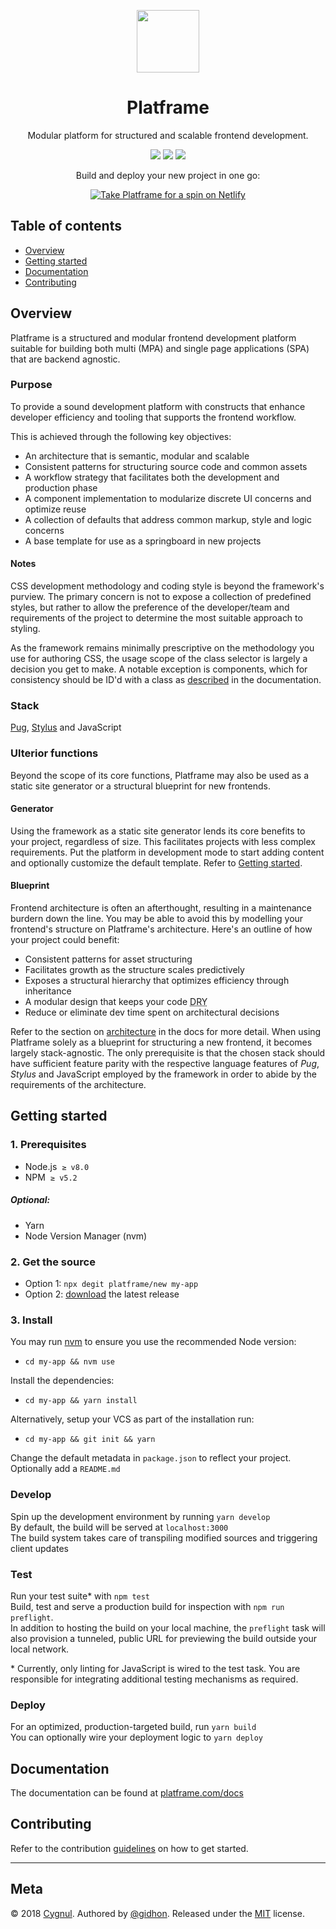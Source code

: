 <p align="center" xmlns="http://www.w3.org/1999/html">
    <a href="https://platframe.com">
        <img src="https://platframe.com/assets/images/external/_linked/platframe.svg" width=100 height=100>
    </a>
</p>

<h1 align="center">Platframe</h1>

<p align="center">
    Modular platform for structured and scalable frontend development.
</p>

<p align="center">
    <a href="https://travis-ci.org/platframe/platframe"><img src="https://travis-ci.org/platframe/platframe.svg?branch=master"></a>
    <a href="https://www.codacy.com/app/platframe/platframe?utm_source=github.com&amp;utm_medium=referral&amp;utm_content=platframe/platframe&amp;utm_campaign=Badge_Grade"><img src="https://api.codacy.com/project/badge/Grade/e2faa208e2b94932b4612df9cf306bd5"/></a>
    <a href="https://david-dm.org/platframe/platframe?type=dev"><img src="https://david-dm.org/platframe/platframe/dev-status.svg"></a>
    <!-- <a href="http://t.me/platframe"><img src="https://img.shields.io/badge/telegram-chat-30A7DE.svg"></a> -->
</p>

<p align="center">
    Build and deploy your new project in one go:
</p>

<p align="center">
    <a href="https://app.netlify.com/start/deploy?repository=https://github.com/platframe/platframe">
        <img src="https://www.netlify.com/img/deploy/button.svg" alt="Take Platframe for a spin on Netlify">
    </a>
</p>

## Table of contents
- [Overview](#overview)
- [Getting started](#getting-started)
- [Documentation](#documentation)
- [Contributing](#contributing)

## Overview
Platframe is a structured and modular frontend development platform suitable for building both multi (MPA) and single page applications (SPA) that are backend agnostic.

### Purpose
To provide a sound development platform with constructs that enhance developer efficiency and tooling that supports the frontend workflow.

This is achieved through the following key objectives:

- An architecture that is semantic, modular and scalable
- Consistent patterns for structuring source code and common assets
- A workflow strategy that facilitates both the development and production phase
- A component implementation to modularize discrete UI concerns and optimize reuse
- A collection of defaults that address common markup, style and logic concerns
- A base template for use as a springboard in new projects

#### Notes
CSS development methodology and coding style is beyond the framework's purview.
The primary concern is not to expose a collection of predefined styles, but rather to allow the preference of the developer/team and requirements of the project to determine the most suitable approach to styling.

As the framework remains minimally prescriptive on the methodology you use for authoring CSS, the usage scope of the class selector is largely a decision you get to make. A notable exception is components, which for consistency should be ID'd with a class as [described](http://platframe.com/docs/components/#create-style) in the documentation.

### Stack
[Pug](https://pugjs.org), [Stylus](http://stylus-lang.com) and JavaScript

### Ulterior functions
Beyond the scope of its core functions, Platframe may also be used as a static site generator or a structural blueprint for new frontends.

#### Generator
Using the framework as a static site generator lends its core benefits to your project, regardless of size.
This facilitates projects with less complex requirements.
Put the platform in development mode to start adding content and optionally customize the default template.
Refer to [Getting started](#getting-started).

#### Blueprint
Frontend architecture is often an afterthought, resulting in a maintenance burdern down the line.
You may be able to avoid this by modelling your frontend's structure on Platframe's architecture.
Here's an outline of how your project could benefit:

- Consistent patterns for asset structuring
- Facilitates growth as the structure scales predictively
- Exposes a structural hierarchy that optimizes efficiency through inheritance
- A modular design that keeps your code <abbr title="don't repeat yourself">DRY</abbr>
- Reduce or eliminate dev time spent on architectural decisions

Refer to the section on [architecture](https://platframe.com/docs/#architecture) in the docs for more detail.
When using Platframe solely as a blueprint for structuring a new frontend, it becomes largely stack-agnostic.
The only prerequisite is that the chosen stack should have sufficient feature parity with the respective language features of *Pug*, *Stylus* and JavaScript employed by the framework in order to  abide by the requirements of the architecture.

## Getting started

### 1. Prerequisites

- Node.js&nbsp; `≥ v8.0`
- NPM&nbsp; `≥ v5.2`

##### Optional:
- Yarn
- Node Version Manager (nvm)

### 2. Get the source

- Option 1: `npx degit platframe/new my-app`
- Option 2: [download](https://github.com/platframe/platframe/releases/latest) the latest release

### 3. Install

You may run [nvm](http://nvm.sh) to ensure you use the recommended Node version:
- `cd my-app && nvm use`

Install the dependencies:
- `cd my-app && yarn install`

Alternatively, setup your VCS as part of the installation run:
- `cd my-app && git init && yarn`

Change the default metadata in `package.json` to reflect your project.
Optionally add a `README.md`

### Develop
Spin up the development environment by running `yarn develop`  
By default, the build will be served at `localhost:3000`  
The build system takes care of transpiling modified sources and triggering client updates

### Test
Run your test suite\* with `npm test`  
Build, test and serve a production build for inspection with `npm run preflight`.  
In addition to hosting the build on your local machine, the `preflight` task will also provision a tunneled, public URL for previewing the build outside your local network.

\* Currently, only linting for JavaScript is wired to the test task. You are responsible for integrating additional testing mechanisms as required.

### Deploy
For an optimized, production-targeted build, run `yarn build`  
You can optionally wire your deployment logic to `yarn deploy`

## Documentation
The documentation can be found at [platframe.com/docs](https://platframe.com/docs)

## Contributing
Refer to the contribution [guidelines](.github/CONTRIBUTING.md) on how to get started.

---

## Meta
&#169; 2018 [Cygnul](https://cygnul.com).
Authored by [@gidhon](https://github.com/gidhon).
Released under the [MIT](LICENSE) license.


[http://nvm.sh]: http://nvm.sh
